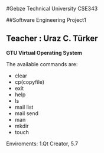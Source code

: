 #Gebze Technical University CSE343

##Software Engineering Project1
## Teacher : Uraz C. Türker

**GTU Virtual Operating System**

The available commands are:
+ clear
+ cp(copyfile)
+ exit
+ help
+ ls
+ mail list
+ mail send
+ man
+ mkdir
+ touch
  
Enviroments: 
1.Qt Creator, 5.7
